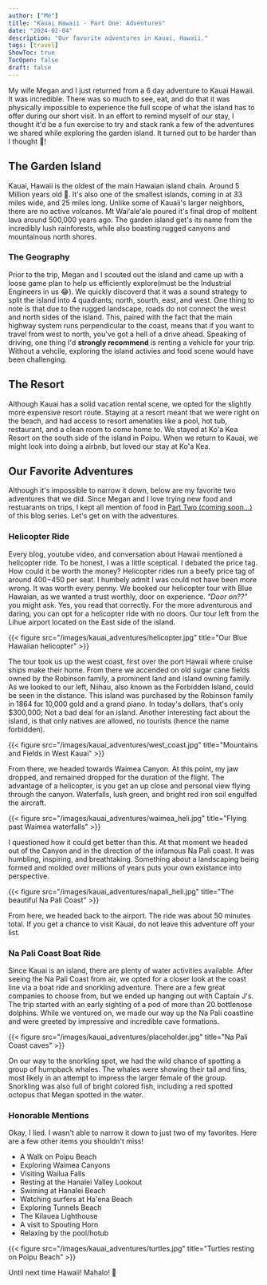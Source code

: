 ```yaml
---
author: ["Me"]
title: "Kauai Hawaii - Part One: Adventures"
date: "2024-02-04"
description: "Our favorite adventures in Kauai, Hawaii."
tags: [travel]
ShowToc: true
TocOpen: false
draft: false 
---
```


My wife Megan and I just returned from a 6 day adventure to Kauai Hawaii. It was incredible. There was so much to see, eat, and do that it was physically impossible to experience the full scope of what the island has to offer during our short visit. In an effort to remind myself of our stay, I thought it'd be a fun exercise to try and stack rank a few of the adventures we shared while exploring the garden island. It turned out to be harder than I thought 🙈!

## The Garden Island

Kauai, Hawaii is the oldest of the main Hawaian island chain. Around 5 Million years old 🤯. It's also one of the smallest islands, coming in at 33 miles wide, and 25 miles long. Unlike some of Kauaii's larger neighbors, there are no active volcanos.  Mt Waiʻaleʻale poured it's final drop of moltent lava around 500,000 years ago. The garden island get's its name from the incredibly lush rainforests, while also boasting rugged canyons and mountainous north shores.

### The Geography

Prior to the trip, Megan and I scouted out the island and came up with a loose game plan to help us efficiently explore(must be the Industrial Engineers in us 😂). We quickly discoverd that it was a sound strategy to split the island into 4 quadrants; north, sourth, east, and west. One thing to note is that due to the rugged landscape, roads do not connect the west and north sides of the island. This, paired with the fact that the main highway system runs perpendicular to the coast, means that if you want to travel from west to north, you've got a hell of a drive ahead. Speaking of driving, one thing I'd **strongly recommend** is renting a vehicle for your trip. Without a vehcile, exploring the island activies and food scene would have been challenging.

## The Resort

Although Kauai has a solid vacation rental scene, we opted for the slightly more expensive resort route. Staying at a resort meant that we were right on the beach, and had access to resort amenaties like a pool, hot tub, restaurant, and a clean room to come home to. We stayed at Ko'a Kea Resort on the south side of the island in Poipu. When we return to Kauai, we might look into doing a airbnb, but loved our stay at Ko'a Kea.

## Our Favorite Adventures

Although it's impossible to narrow it down, below are my favorite two adventures that we did. Since Megan and I love trying new food and restuarants on trips, I kept all mention of food in [Part Two (coming soon...)](/posts/kauai-hawaii-food) of this blog series. Let's get on with the adventures.

### Helicopter Ride

Every blog, youtube video, and conversation about Hawaii mentioned a helicopter ride. To be honest, I was a little sceptical. I debated the price tag. How could it be worth the money? Helicopter rides run a beefy price tag of around $400-$450 per seat. I humbely admit I was could not have been more wrong. It was worth every penny. We booked our helicopter tour with Blue Hawaian, as we wanted a trust worthly, door on experience. *"Door on??"* you might ask. Yes, you read that correctly. For the more adventurous and daring, you can opt for a helicopter ride with no doors. Our tour left from the Lihue airport located on the East side of the island.

{{< figure src="/images/kauai_adventures/helicopter.jpg" title="Our Blue Hawaiian helicopter" >}}

The tour took us up the west coast, first over the port Hawaii where cruise ships make their home. From there we accended on old sugar cane fields owned by the Robinson family, a prominent land and island owning family. As we looked to our left, Niihau, also known as the Forbidden Island, could be seen in the distance. This island was purchased by the Robinson family in 1864 for 10,000 gold and a grand piano. In today's dollars, that's only $300,000; Not a bad deal for an island. Another interesting fact about the island, is that only natives are allowed, no tourists (hence the name forbidden).

{{< figure src="/images/kauai_adventures/west_coast.jpg" title="Mountains and Fields in West Kauai" >}}

From there, we headed towards Waimea Canyon. At this point, my jaw dropped, and remained dropped for the duration of the flight. The advantage of a helicopter, is you get an up close and personal view flying through the canyon. Waterfalls, lush green, and bright red iron soil engulfed the aircraft.

{{< figure src="/images/kauai_adventures/waimea_heli.jpg" title="Flying past Waimea waterfalls" >}}

I questioned how it could get better than this. At that moment we headed out of the Canyon and in the direction of the infamous Na Pali coast. It was humbling, inspiring, and breathtaking. Something about a landscaping being formed and molded over millions of years puts your own existance into perspective.

{{< figure src="/images/kauai_adventures/napali_heli.jpg" title="The beautiful Na Pali Coast" >}}

From here, we headed back to the airport. The ride was about 50 minutes total. If you get a chance to visit Kauai, do not leave this adventure off your list.

### Na Pali Coast Boat Ride

Since Kauai is an island, there are plenty of water activities available. After seeing the Na Pali Coast from air, we opted for a closer look at the coast line via a boat ride and snorkling adventure. There are a few great companies to choose from, but we ended up hanging out with Captain J's. The trip started with an early sighting of a pod of more than 20 bottlenose dolphins. While we ventured on, we made our way up the Na Pali coastline and were greeted by impressive and incredible cave formations.

{{< figure src="/images/kauai_adventures/placeholder.jpg" title="Na Pali Coast caves" >}}

On our way to the snorkling spot, we had the wild chance of spotting a group of humpback whales. The whales were showing their tail and fins, most likely in an attempt to impress the larger female of the group. Snorkling was also full of bright colored fish, including a red spotted octopus that Megan spotted in the water.

### Honorable Mentions

Okay, I lied. I wasn't able to narrow it down to just two of my favorites. Here are a few other items you shouldn't miss!

- A Walk on Poipu Beach
- Exploring Waimea Canyons
- Visiting Wailua Falls
- Resting at the Hanalei Valley Lookout
- Swiming at Hanalei Beach
- Watching surfers at Ha'ena Beach
- Exploring Tunnels Beach
- The Kilauea Lighthouse
- A visit to Spouting Horn
- Relaxing by the pool/hotub

{{< figure src="/images/kauai_adventures/turtles.jpg" title="Turtles resting on Poipu Beach" >}}

Until next time Hawaii! Mahalo! 🤙